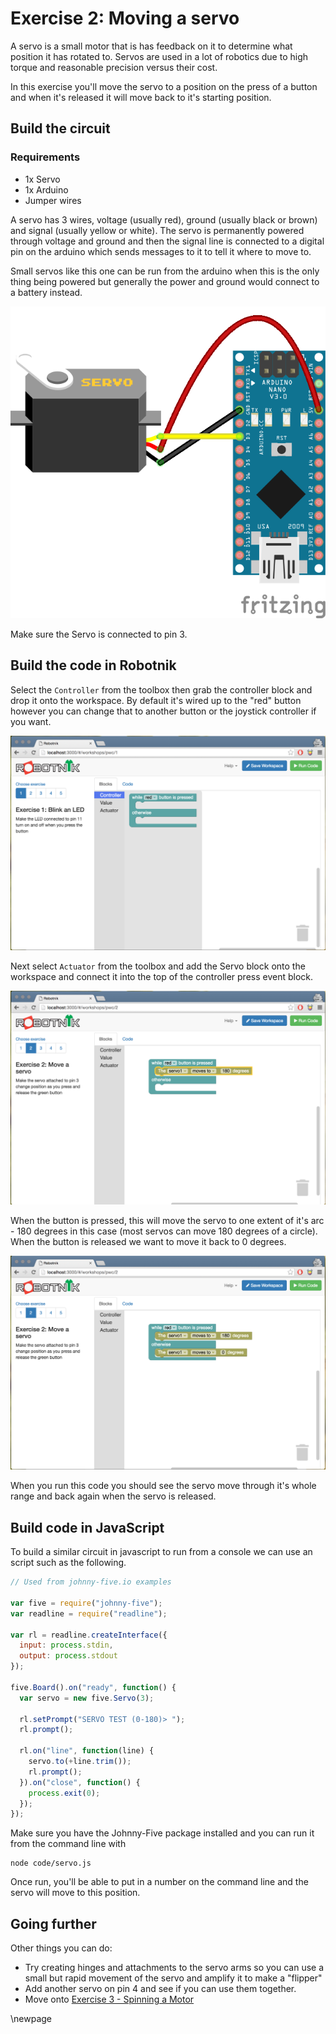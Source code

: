 # Exercise 2: Moving a servo

A servo is a small motor that is has feedback on it to determine what position
it has rotated to. Servos are used in a lot of robotics due to high torque and
reasonable precision versus their cost.

In this exercise you'll move the servo to a position on the press of a button
and when it's released it will move back to it's starting position.

## Build the circuit

### Requirements

* 1x Servo
* 1x Arduino
* Jumper wires

A servo has 3 wires, voltage (usually red), ground (usually black or brown) and
signal (usually yellow or white). The servo is permanently powered through
voltage and ground and then the signal line is connected to a digital pin on
the arduino which sends messages to it to tell it where to move to.

Small servos like this one can be run from the arduino when this is the only
thing being powered but generally the power and ground would connect to a battery
instead.

![Servo Circuit](images/servo_bb.png)

Make sure the Servo is connected to pin 3.

## Build the code in Robotnik

Select the `Controller` from the toolbox then grab the controller block and drop
it onto the workspace. By default it's wired up to the "red" button however you
can change that to another button or the joystick controller if you want.

![Select controller](./images/led-controller.png)

Next select `Actuator` from the toolbox and add the Servo block onto the workspace
and connect it into the top of the controller press event block.

![Servo](./images/servo-move-180.png)

When the button is pressed, this will move the servo to one extent of it's
arc - 180 degrees in this case (most servos can move 180 degrees of a circle).
When the button is released we want to move it back to 0 degrees.

![Servo off](./images/servo-move-0.png)

When you run this code you should see the servo move through it's whole range
and back again when the servo is released.

## Build code in JavaScript

To build a similar circuit in javascript to run from a console we can use an
script such as the following.

```javascript
// Used from johnny-five.io examples

var five = require("johnny-five");
var readline = require("readline");

var rl = readline.createInterface({
  input: process.stdin,
  output: process.stdout
});

five.Board().on("ready", function() {
  var servo = new five.Servo(3);

  rl.setPrompt("SERVO TEST (0-180)> ");
  rl.prompt();

  rl.on("line", function(line) {
    servo.to(+line.trim());
    rl.prompt();
  }).on("close", function() {
    process.exit(0);
  });
});
```

Make sure you have the Johnny-Five package installed and you can run it from
the command line with

```
node code/servo.js
```

Once run, you'll be able to put in a number on the command line and the servo
will move to this position.

## Going further

Other things you can do:

* Try creating hinges and attachments to the servo arms so you can use a small
but rapid movement of the servo and amplify it to make a "flipper"
* Add another servo on pin 4 and see if you can use them together.
* Move onto [Exercise 3 - Spinning a Motor](./motor.md)

<!--- pandoc commands --->
\newpage
